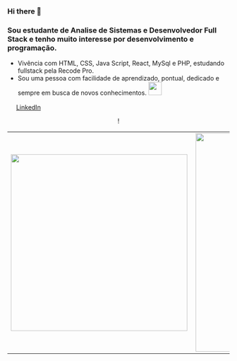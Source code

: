 ### Hi there 👋
### Sou estudante de Analise de Sistemas e Desenvolvedor Full Stack e tenho muito interesse por desenvolvimento e programação.
- Vivência com HTML, CSS, Java Script, React, MySql e PHP, estudando fullstack pela Recode Pro.
- Sou uma pessoa com facilidade de aprendizado, pontual, dedicado e sempre em busca de novos conhecimentos.
 <img src="https://raw.githubusercontent.com/iampavangandhi/iampavangandhi/master/gifs/Hi.gif" width="30px"></h2>

<a href="https://www.linkedin.com/in/edson-oliver"><img src="" width="16"></img></a> [LinkedIn](https://www.linkedin.com/in/edson-oliver) 










<!--
**EdsonOliveiraSilva/EdsonOliveiraSilva** is a ✨ _special_ ✨ repository because its `README.md` (this file) appears on your GitHub profile.

Here are some ideas to get you started:

- 🔭 I’m currently working on ...
- 🌱 I’m currently learning ...
- 👯 I’m looking to collaborate on ...
- 🤔 I’m looking for help with ...
- 💬 Ask me about ...
- 📫 How to reach me: ...
- 😄 Pronouns: ...
- ⚡ Fun fact: ...
-->
<center>
<table>
    <tr>!
        <td><img width="400px" align="left" src="https://github-readme-stats.vercel.app/api/top-langs/?username=EdsonOliveiraSilva&hide=html&layout=compact&theme=tokyonight" /></td>
        <td><img width="495px" align="left" src="https://github-readme-stats.vercel.app/api?username=EdsonOliveiraSilva&theme=radical"/></td>
    </tr>   
</table>
</center>  
